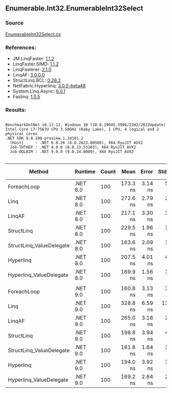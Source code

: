 ﻿## Enumerable.Int32.EnumerableInt32Select

### Source
[EnumerableInt32Select.cs](../LinqBenchmarks/Enumerable/Int32/EnumerableInt32Select.cs)

### References:
- JM.LinqFaster: [1.1.2](https://www.nuget.org/packages/JM.LinqFaster/1.1.2)
- LinqFaster.SIMD: [1.1.2](https://www.nuget.org/packages/LinqFaster.SIMD/1.0.3)
- LinqFasterer: [2.1.0](https://www.nuget.org/packages/LinqFasterer/2.1.0)
- LinqAF: [3.0.0.0](https://www.nuget.org/packages/LinqAF/3.0.0.0)
- StructLinq.BCL: [0.28.2](https://www.nuget.org/packages/StructLinq/0.28.2)
- NetFabric.Hyperlinq: [3.0.0-beta48](https://www.nuget.org/packages/NetFabric.Hyperlinq/3.0.0-beta48)
- System.Linq.Async: [6.0.1](https://www.nuget.org/packages/System.Linq.Async/6.0.1)
- Faslinq: [1.0.5](https://www.nuget.org/packages/Faslinq/1.0.5)

### Results:
```

BenchmarkDotNet v0.13.12, Windows 10 (10.0.19045.3996/22H2/2022Update)
Intel Core i7-7567U CPU 3.50GHz (Kaby Lake), 1 CPU, 4 logical and 2 physical cores
.NET SDK 9.0.100-preview.1.24101.2
  [Host]     : .NET 6.0.26 (6.0.2623.60508), X64 RyuJIT AVX2
  Job-THTHEP : .NET 8.0.0 (8.0.23.53103), X64 RyuJIT AVX2
  Job-OQLBIM : .NET 9.0.0 (9.0.24.8009), X64 RyuJIT AVX2


```
| Method                   | Runtime  | Count | Mean     | Error   | StdDev   | Median   | Ratio        | RatioSD | Gen0   | Allocated | Alloc Ratio |
|------------------------- |--------- |------ |---------:|--------:|---------:|---------:|-------------:|--------:|-------:|----------:|------------:|
| ForeachLoop              | .NET 8.0 | 100   | 173.3 ns | 3.14 ns |  5.49 ns | 171.1 ns |     baseline |         | 0.0153 |      32 B |             |
| Linq                     | .NET 8.0 | 100   | 272.6 ns | 2.79 ns |  2.61 ns | 272.4 ns | 1.57x slower |   0.05x | 0.0420 |      88 B |  2.75x more |
| LinqAF                   | .NET 8.0 | 100   | 217.1 ns | 3.30 ns |  3.39 ns | 216.0 ns | 1.26x slower |   0.03x | 0.0153 |      32 B |  1.00x more |
| StructLinq               | .NET 8.0 | 100   | 229.5 ns | 1.96 ns |  1.64 ns | 229.3 ns | 1.32x slower |   0.04x | 0.0267 |      56 B |  1.75x more |
| StructLinq_ValueDelegate | .NET 8.0 | 100   | 163.6 ns | 2.09 ns |  1.74 ns | 163.1 ns | 1.06x faster |   0.04x | 0.0153 |      32 B |  1.00x more |
| Hyperlinq                | .NET 8.0 | 100   | 207.5 ns | 4.01 ns |  4.12 ns | 205.0 ns | 1.20x slower |   0.03x | 0.0153 |      32 B |  1.00x more |
| Hyperlinq_ValueDelegate  | .NET 8.0 | 100   | 169.9 ns | 1.56 ns |  1.30 ns | 169.7 ns | 1.02x faster |   0.03x | 0.0153 |      32 B |  1.00x more |
|                          |          |       |          |         |          |          |              |         |        |           |             |
| ForeachLoop              | .NET 9.0 | 100   | 160.8 ns | 3.13 ns |  3.47 ns | 159.4 ns |     baseline |         | 0.0153 |      32 B |             |
| Linq                     | .NET 9.0 | 100   | 328.8 ns | 6.59 ns | 13.91 ns | 321.5 ns | 2.06x slower |   0.12x | 0.0420 |      88 B |  2.75x more |
| LinqAF                   | .NET 9.0 | 100   | 265.0 ns | 3.18 ns |  2.65 ns | 264.0 ns | 1.65x slower |   0.04x | 0.0153 |      32 B |  1.00x more |
| StructLinq               | .NET 9.0 | 100   | 198.8 ns | 3.94 ns |  4.98 ns | 196.4 ns | 1.24x slower |   0.02x | 0.0267 |      56 B |  1.75x more |
| StructLinq_ValueDelegate | .NET 9.0 | 100   | 161.8 ns | 1.64 ns |  1.28 ns | 161.5 ns | 1.01x slower |   0.03x | 0.0153 |      32 B |  1.00x more |
| Hyperlinq                | .NET 9.0 | 100   | 194.0 ns | 3.92 ns |  3.48 ns | 192.8 ns | 1.21x slower |   0.04x | 0.0153 |      32 B |  1.00x more |
| Hyperlinq_ValueDelegate  | .NET 9.0 | 100   | 169.2 ns | 2.64 ns |  2.34 ns | 168.4 ns | 1.05x slower |   0.03x | 0.0153 |      32 B |  1.00x more |
